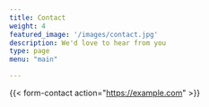 ```yaml
---
title: Contact
weight: 4
featured_image: '/images/contact.jpg'
description: We'd love to hear from you
type: page
menu: "main"

---
```



<!-- This is an example of a custom shortcode that you can put right into your content. You will need to add a form action to the the shortcode to make it work. Check out [Formspree](https://formspree.io/) for a simple, free form service. -->

{{< form-contact action="https://example.com"  >}}
